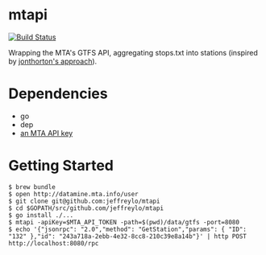 # mtapi

[![Build Status](https://travis-ci.org/jeffreylo/mtapi.svg?branch=master)](https://travis-ci.org/jeffreylo/mtapi)

Wrapping the MTA's GTFS API, aggregating stops.txt into stations (inspired by
[jonthorton's approach](https://github.com/jonthornton/MTAPI)).

# Dependencies

- go
- dep
- [an MTA API key](http://datamine.mta.info/user)

# Getting Started

```
$ brew bundle
$ open http://datamine.mta.info/user
$ git clone git@github.com:jeffreylo/mtapi
$ cd $GOPATH/src/github.com/jeffreylo/mtapi
$ go install ./...
$ mtapi -apiKey=$MTA_API_TOKEN -path=$(pwd)/data/gtfs -port=8080
$ echo '{"jsonrpc": "2.0","method": "GetStation","params": { "ID": "132" },"id": "243a718a-2ebb-4e32-8cc8-210c39e8a14b"}' | http POST http://localhost:8080/rpc
```
